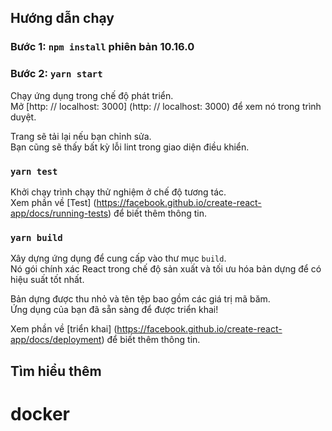 
## Hướng dẫn chạy
### Bước 1: `npm install` phiên bản <strong>10.16.0</strong>
### Bước 2: `yarn start`

Chạy ứng dụng trong chế độ phát triển. <br />
Mở [http: // localhost: 3000] (http: // localhost: 3000) để xem nó trong trình duyệt.

Trang sẽ tải lại nếu bạn chỉnh sửa. <br />
Bạn cũng sẽ thấy bất kỳ lỗi lint trong giao diện điều khiển.

### `yarn test`

Khởi chạy trình chạy thử nghiệm ở chế độ tương tác. <br />
Xem phần về [Test] (https://facebook.github.io/create-react-app/docs/running-tests) để biết thêm thông tin.

### `yarn build`

Xây dựng ứng dụng để cung cấp vào thư mục `build`. <br />
Nó gói chính xác React trong chế độ sản xuất và tối ưu hóa bản dựng để có hiệu suất tốt nhất.

Bản dựng được thu nhỏ và tên tệp bao gồm các giá trị mã băm. <br />
Ứng dụng của bạn đã sẵn sàng để được triển khai!

Xem phần về [triển khai] (https://facebook.github.io/create-react-app/docs/deployment) để biết thêm thông tin.

## Tìm hiểu thêm

# docker
